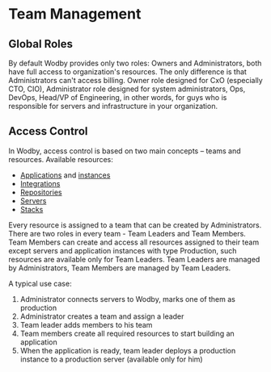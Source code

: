 # Team Management

## Global Roles

By default Wodby provides only two roles: Owners and Administrators, both have full access to organization's resources. The only difference is that Administrators can't access billing. Owner role designed for CxO (especially CTO, CIO), Administrator role designed for system administrators, Ops, DevOps, Head/VP of Engineering, in other words, for guys who is responsible for servers and infrastructure in your organization.

## Access Control

In Wodby, access control is based on two main concepts – teams and resources. Available resources:

* [Applications](../apps/README.md) and [instances](../apps/instances.md)
* [Integrations](../integrations/README.md)
* [Repositories](../git/README.md)
* [Servers](../servers/README.md)
* [Stacks](../stacks/README.md)

Every resource is assigned to a team that can be created by Administrators. There are two roles in every team - Team Leaders and Team Members. Team Members can create and access all resources assigned to their team except servers and application instances with type Production, such resources are available only for Team Leaders. Team Leaders are managed by Administrators, Team Members are managed by Team Leaders. 

A typical use case:

1. Administrator connects servers to Wodby, marks one of them as production
2. Administrator creates a team and assign a leader
3. Team leader adds members to his team 
4. Team members create all required resources to start building an application
5. When the application is ready, team leader deploys a production instance to a production server (available only for him)